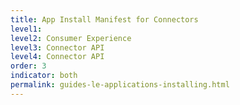 ```yaml
---
title: App Install Manifest for Connectors
level1:
level2: Consumer Experience
level3: Connector API
level4: Connector API
order: 3
indicator: both
permalink: guides-le-applications-installing.html
---
```

